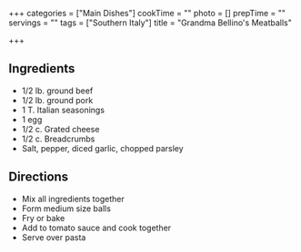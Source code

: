 +++
categories = ["Main Dishes"]
cookTime = ""
photo = []
prepTime = ""
servings = ""
tags = ["Southern Italy"]
title = "Grandma Bellino's Meatballs"

+++
## Ingredients
- 1/2 lb. ground beef
- 1/2 lb. ground pork
- 1 T. Italian seasonings
- 1 egg
- 1/2 c. Grated cheese
- 1/2 c. Breadcrumbs 
- Salt, pepper, diced garlic, chopped parsley

## Directions
- Mix all ingredients together
- Form medium size balls
- Fry or bake
- Add to tomato sauce and cook together
- Serve over pasta